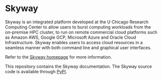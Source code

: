 # Skyway

Skyway is an integrated platform developed at the U Chicago Research Computing
Center to allow users to burst computing workloads from the on-premise HPC cluster,
to run on remote commercial cloud platforms such as Amazon AWS,
Google GCP, Microsoft Azure and Oracle Cloud Infrastructure. Skyway enables users
to access cloud resources in a seamless manner with both command line and graphical
user interfaces. 

Refer to the [Skyway homepage](https://cloud-skyway.rcc.uchicago.edu/)
for more information.

This repository contains the Skyway documentation. The Skyway source code is
available through [PyPI](https://pypi.org/project/Skyway-cloud/). 
